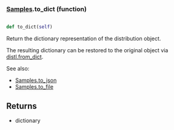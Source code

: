 ### [Samples](Samples.md).to_dict (function)


```py

def to_dict(self)

```



Return the dictionary representation of the distribution object.

The resulting dictionary can be restored to the original object
via [distl.from_dict](distl.from_dict.md).

See also:

* [Samples.to_json](Samples.to_json.md)
* [Samples.to_file](Samples.to_file.md)

Returns
--------
* dictionary

